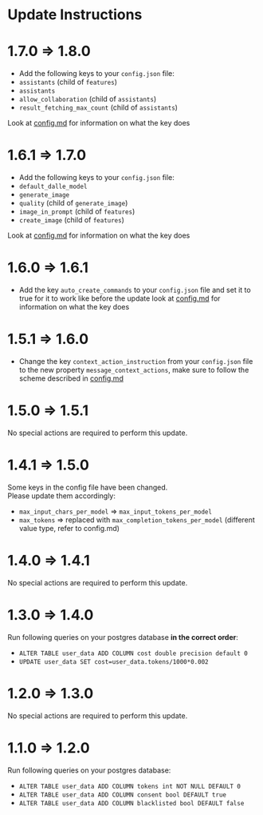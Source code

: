 # Update Instructions

# 1.7.0 => 1.8.0

- Add the following keys to your `config.json` file:
 - `assistants` (child of `features`)
 - `assistants`
 - `allow_collaboration` (child of `assistants`)
 - `result_fetching_max_count` (child of `assistants`)



Look at [config.md](https://github.com/ZeldaFan0225/ChatGPT-Discord-Bot/blob/main/config.md) for information on what the key does

# 1.6.1 => 1.7.0

- Add the following keys to your `config.json` file:
 - `default_dalle_model`
 - `generate_image`
 - `quality` (child of `generate_image`)
 - `image_in_prompt` (child of `features`)
 - `create_image` (child of `features`)

Look at [config.md](https://github.com/ZeldaFan0225/ChatGPT-Discord-Bot/blob/main/config.md) for information on what the key does

# 1.6.0 => 1.6.1

- Add the key `auto_create_commands` to your `config.json` file and set it to true for it to work like before the update look at [config.md](https://github.com/ZeldaFan0225/ChatGPT-Discord-Bot/blob/main/config.md) for information on what the key does

# 1.5.1 => 1.6.0

- Change the key `context_action_instruction` from your `config.json` file to the new property `message_context_actions`, make sure to follow the scheme described in [config.md](https://github.com/ZeldaFan0225/ChatGPT-Discord-Bot/blob/main/config.md)

# 1.5.0 => 1.5.1

No special actions are required to perform this update.

# 1.4.1 => 1.5.0

Some keys in the config file have been changed.  
Please update them accordingly:

- `max_input_chars_per_model` => `max_input_tokens_per_model`  
- `max_tokens` => replaced with `max_completion_tokens_per_model` (different value type, refer to config.md)

# 1.4.0 => 1.4.1

No special actions are required to perform this update.

# 1.3.0 => 1.4.0

Run following queries on your postgres database **in the correct order**:

- `ALTER TABLE user_data ADD COLUMN cost double precision default 0`
- `UPDATE user_data SET cost=user_data.tokens/1000*0.002`

# 1.2.0 => 1.3.0

No special actions are required to perform this update.

# 1.1.0 => 1.2.0

Run following queries on your postgres database:  

- `ALTER TABLE user_data ADD COLUMN tokens int NOT NULL DEFAULT 0`
- `ALTER TABLE user_data ADD COLUMN consent bool DEFAULT true`
- `ALTER TABLE user_data ADD COLUMN blacklisted bool DEFAULT false`